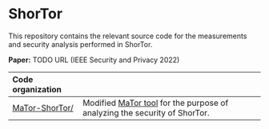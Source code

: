 # ShorTor
This repository contains the relevant source code for the measurements and security analysis performed in ShorTor. 

**Paper:** TODO URL (IEEE Security and Privacy 2022)

| **Code organization** ||
| :--- | :---|
| [MaTor-ShorTor/](MaTor-ShorTor/) | Modified [MaTor tool](https://github.com/sachaservan/MATor) for the purpose of analyzing the security of ShorTor.|





